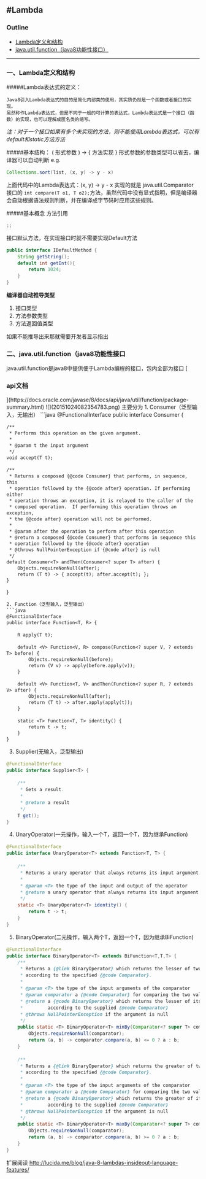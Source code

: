 #Lambda
---
<h3>Outline</h3>

* [Lambda定义和结构](#1)
* [java.util.function（java8功能性接口）](#2)

---




<h3 id="1">一、Lambda定义和结构</h3>
#####Lambda表达式的定义：

	Java8引入Lambda表达式的目的是简化内部类的使用，其实质仍然是一个函数或者接口的实现。
	虽然称作Lambda表达式，但是不同于一般的可计算的表达式，Lambda表达式是一个接口（函数）的实现，也可以理解成匿名类的缩写。

*注：对于一个接口如果有多个未实现的方法，则不能使用Lambda表达式，可以有default和static方法方法*

#####基本结构：
    ( 形式参数 ) -> { 方法实现 }
形式参数的参数类型可以省去，编译器可以自动判断
e.g.
```java
Collections.sort(list, (x, y) -> y - x)
```
上面代码中的Lambda表达式：(x, y) -> y - x 实现的就是 java.util.Comparator 接口的
```int compare(T o1, T o2);```方法，虽然代码中没有显式指明，但是编译器会自动根据语法规则判断，并在编译成字节码时应用这些规则。


#####基本概念
方法引用
```
::  
```

接口默认方法，在实现接口时就不需要实现Default方法
```java
public interface IDefaultMethod {
    String getString();
    default int getInt(){
        return 1024;
    }
}
```

**编译器自动推导类型**
1. 接口类型
2. 方法参数类型
3. 方法返回值类型

如果不能推导出来那就需要开发者显示指出



<h3 id="2">二、java.util.function（java8功能性接口</h3>
java.util.function是java8中提供便于Lambda编程的接口，包内全部为接口
[<h3>api文档</h3>](https://docs.oracle.com/javase/8/docs/api/java/util/function/package-summary.html)
![](20151024082354783.png)
主要分为
1. Consumer（泛型输入，无输出）
```java
@FunctionalInterface
public interface Consumer<T> {

    /**
     * Performs this operation on the given argument.
     *
     * @param t the input argument
     */
    void accept(T t);

    /**
     * Returns a composed {@code Consumer} that performs, in sequence, this
     * operation followed by the {@code after} operation. If performing either
     * operation throws an exception, it is relayed to the caller of the
     * composed operation.  If performing this operation throws an exception,
     * the {@code after} operation will not be performed.
     *
     * @param after the operation to perform after this operation
     * @return a composed {@code Consumer} that performs in sequence this
     * operation followed by the {@code after} operation
     * @throws NullPointerException if {@code after} is null
     */
    default Consumer<T> andThen(Consumer<? super T> after) {
        Objects.requireNonNull(after);
        return (T t) -> { accept(t); after.accept(t); };
    }
}
```
2. Function（泛型输入，泛型输出）
```java
@FunctionalInterface
public interface Function<T, R> {
    
    R apply(T t);
   
    default <V> Function<V, R> compose(Function<? super V, ? extends T> before) {
        Objects.requireNonNull(before);
        return (V v) -> apply(before.apply(v));
    }
    
    default <V> Function<T, V> andThen(Function<? super R, ? extends V> after) {
        Objects.requireNonNull(after);
        return (T t) -> after.apply(apply(t));
    }
    
    static <T> Function<T, T> identity() {
        return t -> t;
    }
}
```
3. Supplier(无输入，泛型输出)
```java
@FunctionalInterface
public interface Supplier<T> {

    /**
     * Gets a result.
     *
     * @return a result
     */
    T get();
}
```

4. UnaryOperator(一元操作，输入一个T，返回一个T，因为继承Function)
```java
@FunctionalInterface
public interface UnaryOperator<T> extends Function<T, T> {

    /**
     * Returns a unary operator that always returns its input argument.
     *
     * @param <T> the type of the input and output of the operator
     * @return a unary operator that always returns its input argument
     */
    static <T> UnaryOperator<T> identity() {
        return t -> t;
    }
}
```
5. BinaryOperator(二元操作，输入两个T，返回一个T，因为继承BiFunction)
```java
@FunctionalInterface
public interface BinaryOperator<T> extends BiFunction<T,T,T> {
    /**
     * Returns a {@link BinaryOperator} which returns the lesser of two elements
     * according to the specified {@code Comparator}.
     *
     * @param <T> the type of the input arguments of the comparator
     * @param comparator a {@code Comparator} for comparing the two values
     * @return a {@code BinaryOperator} which returns the lesser of its operands,
     *         according to the supplied {@code Comparator}
     * @throws NullPointerException if the argument is null
     */
    public static <T> BinaryOperator<T> minBy(Comparator<? super T> comparator) {
        Objects.requireNonNull(comparator);
        return (a, b) -> comparator.compare(a, b) <= 0 ? a : b;
    }

    /**
     * Returns a {@link BinaryOperator} which returns the greater of two elements
     * according to the specified {@code Comparator}.
     *
     * @param <T> the type of the input arguments of the comparator
     * @param comparator a {@code Comparator} for comparing the two values
     * @return a {@code BinaryOperator} which returns the greater of its operands,
     *         according to the supplied {@code Comparator}
     * @throws NullPointerException if the argument is null
     */
    public static <T> BinaryOperator<T> maxBy(Comparator<? super T> comparator) {
        Objects.requireNonNull(comparator);
        return (a, b) -> comparator.compare(a, b) >= 0 ? a : b;
    }
}
```


扩展阅读
http://lucida.me/blog/java-8-lambdas-insideout-language-features/
